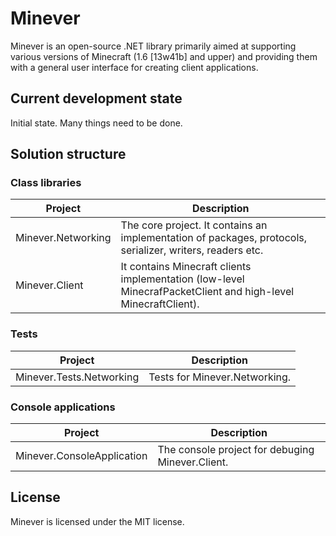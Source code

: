 # Minever

Minever is an open-source .NET library primarily aimed at supporting various versions of Minecraft (1.6 [13w41b] and upper) and providing them with a general user interface for creating client applications.

## Current development state

Initial state. Many things need to be done.

## Solution structure

### Class libraries

| Project | Description |
| ------- | ----------- |
| Minever.Networking | The core project. It contains an implementation of packages, protocols, serializer, writers, readers etc. |
| Minever.Client | It contains Minecraft clients implementation (low-level MinecrafPacketClient and high-level MinecraftClient). |

### Tests

| Project | Description |
| ------- | ----------- |
| Minever.Tests.Networking | Tests for Minever.Networking. |

### Console applications

| Project | Description |
| ------- | ----------- |
| Minever.ConsoleApplication | The console project for debuging Minever.Client. |

## License

Minever is licensed under the MIT license.
